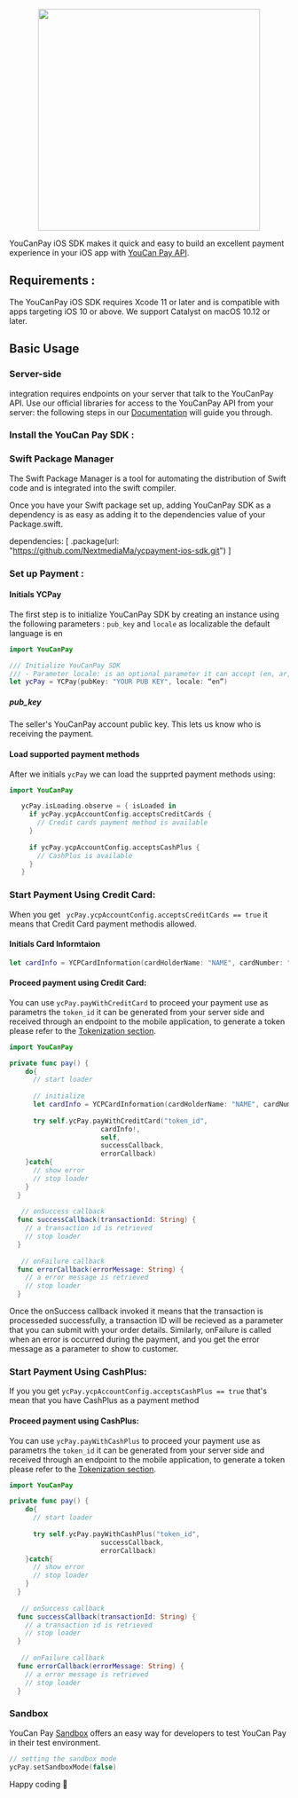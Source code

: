<p align="center"><a href="https://pay.youcan.shop" target="_blank"><img src="https://pay.youcan.shop/images/ycpay-logo.svg" width="400"></a></p>


YouCanPay iOS SDK makes it quick and easy to build an excellent payment experience in your iOS app with [YouCan Pay API](https://pay.youcan.shop/docs).

## Requirements :

The YouCanPay iOS SDK requires Xcode 11 or later and is compatible with apps targeting iOS 10 or above. We support Catalyst on macOS 10.12 or later.

## Basic Usage

###  Server-side 



integration requires endpoints on your server that talk to the YouCanPay API. Use our official libraries for access to the YouCanPay API from your server:  the following steps in our [Documentation](https://pay.youcan.shop/docs) will guide you through.

### Install the YouCan Pay SDK :

### Swift Package Manager
The Swift Package Manager is a tool for automating the distribution of Swift code and is integrated into the swift compiler.

Once you have your Swift package set up, adding YouCanPay SDK as a dependency is as easy as adding it to the dependencies value of your Package.swift.

dependencies: [
    .package(url: "https://github.com/NextmediaMa/ycpayment-ios-sdk.git")
]

### Set up Payment :

 #### Initials YCPay
 The first step is to initialize YouCanPay SDK by creating an instance using the following parameters : ```pub_key``` and ```locale``` as localizable the default language is en 
```swift
import YouCanPay

/// Initialize YouCanPay SDK
/// - Parameter locale: is an optional parameter it can accept (en, ar, fr) to recieve messages with the localization provided it the initialization
let ycPay = YCPay(pubKey: "YOUR PUB KEY", locale: “en”)  
 ```
 
##### pub_key 
The seller's YouCanPay account public key. This lets us know who is receiving the payment.

#### Load supported payment methods
 After we initials ```ycPay``` we can load the supprted payment methods using: 
 ```swift
 import YouCanPay
 
    ycPay.isLoading.observe = { isLoaded in      
      if ycPay.ycpAccountConfig.acceptsCreditCards {
        // Credit cards payment method is available
      }
      
      if ycPay.ycpAccountConfig.acceptsCashPlus {
        // CashPlus is available
      }
    }
```

### Start Payment Using Credit Card:
When you get ``` ycPay.ycpAccountConfig.acceptsCreditCards == true``` it means that Credit Card payment methodis allowed.

#### Initials Card Informtaion
```swift
let cardInfo = YCPCardInformation(cardHolderName: "NAME", cardNumber: "XXXXXXXXXXXXXXXX", expiryDate: "XX/XX", cvv: "XXX")
 ```
 
#### Proceed payment using Credit Card:
You can use ```ycPay.payWithCreditCard```  to proceed your payment use as parametrs the ```token_id``` it can be generated from your server side and received through an endpoint to the mobile application, to generate a token please refer to the [Tokenization section](https://youcanpay.com/docs#tokenization).
```swift
import YouCanPay

private func pay() {
    do{
      // start loader
      
      // initialize 
      let cardInfo = YCPCardInformation(cardHolderName: "NAME", cardNumber: "XXXXXXXXXXXXXXXX", expiryDate: "XX/XX", cvv: "XXX")
       
      try self.ycPay.payWithCreditCard("token_id",
                       cardInfo!,
                       self,
                       successCallback,
                       errorCallback)
    }catch{
      // show error
      // stop loader
    }
  }
   
   // onSuccess callback
  func successCallback(transactionId: String) {
    // a transaction id is retrieved  
    // stop loader
  }
   
   // onFailure callback
  func errorCallback(errorMessage: String) {
    // a error message is retrieved 
    // stop loader
  }
```
Once the onSuccess callback invoked it means that the transaction is processeded successfully, a transaction ID will be recieved as a parameter that you can submit with your order details. Similarly, onFailure is called when an error is occurred during the payment, and you get the error message as a parameter to show to customer.

### Start Payment Using CashPlus:
If you you get ```ycPay.ycpAccountConfig.acceptsCashPlus == true``` that's mean that you have CashPlus as a payment method


#### Proceed payment using CashPlus:
You can use ```ycPay.payWithCashPlus``` to proceed your payment use as parametrs the ```token_id``` it can be generated from your server side and received through an endpoint to the mobile application, to generate a token please refer to the [Tokenization section](https://youcanpay.com/docs#tokenization).

```swift
import YouCanPay

private func pay() {
    do{
      // start loader
      
      try self.ycPay.payWithCashPlus("token_id",
                       successCallback,
                       errorCallback)
    }catch{
      // show error
      // stop loader
    }
  }
   
   // onSuccess callback
  func successCallback(transactionId: String) {
    // a transaction id is retrieved  
    // stop loader
  }
   
   // onFailure callback
  func errorCallback(errorMessage: String) {
    // a error message is retrieved 
    // stop loader
  }
```

### Sandbox
YouCan Pay [Sandbox](https://pay.youcan.shop/docs#sandbox) offers an easy way for developers to test YouCan Pay in their test environment.

```swift
// setting the sandbox mode
ycPay.setSandboxMode(false)
```

Happy coding :slightly_smiling_face:
